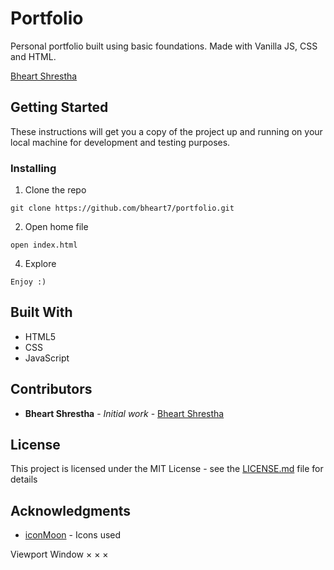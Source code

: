 # Portfolio

Personal portfolio built using basic foundations. Made with Vanilla JS, CSS and HTML.

[Bheart Shrestha](http://bheartshrestha.com.np/)

## Getting Started

These instructions will get you a copy of the project up and running on your local machine for development and testing purposes.

### Installing

1. Clone the repo

```
git clone https://github.com/bheart7/portfolio.git
```

2. Open home file

```
open index.html
```

4. Explore

```
Enjoy :)
```

## Built With

- HTML5
- CSS
- JavaScript

## Contributors

- **Bheart Shrestha** - _Initial work_ - [Bheart Shrestha](http://www.bheartshrestha.com.np/)

## License

This project is licensed under the MIT License - see the [LICENSE.md](LICENSE.md) file for details

## Acknowledgments

- [iconMoon](https://icomoon.io/) - Icons used

Viewport
Window
×
×
×
